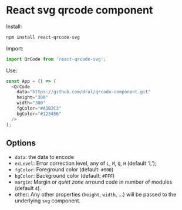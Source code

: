 # React svg qrcode component

Install:
```sh
npm install react-qrcode-svg
```

Import:
```js
import QrCode from 'react-qrcode-svg';
```

Use:
```js
const App = () => (
  <QrCode
    data="https://github.com/dral/qrcode-component.git"
    height="300"
    width="300"
    fgColor="#A1B2C3"
    bgColor="#123456"
  />
);
```

## Options

- `data`: the data to encode
- `ecLevel`: Error correction level, any of `L`, `M`, `Q`, `H` (default 'L');
- `fgColor`: Foreground color (default: `#000`)
- `bgColor`: Background color (default: `#FFF`)
- `margin`: Margin or _quiet zone_ arround code in number of modules (default `4`).
- other: Any other properties (`height`, `width`, …) will be passed to the underlying `svg` component.
